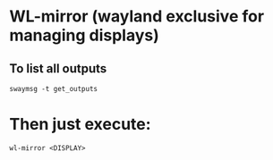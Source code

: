 # WL-mirror (wayland exclusive for managing displays)

## To list all outputs

`swaymsg -t get_outputs`

# Then just execute:

`wl-mirror <DISPLAY>`
